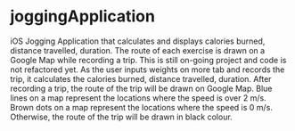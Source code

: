 # joggingApplication
iOS Jogging Application that calculates and displays calories burned, distance travelled, duration.
The route of each exercise is drawn on a Google Map while recording a trip.
This is still on-going project and code is not refactored yet.
As the user inputs weights on more tab and records the trip, it calculates the calories burned, distance travelled, duration.
After recording a trip, the route of the trip will be drawn on Google Map.
Blue lines on a map represent the locations where the speed is over 2 m/s.
Brown dots on a map represent the locations where the speed is 0 m/s.
Otherwise, the route of the trip will be drawn in black colour.
